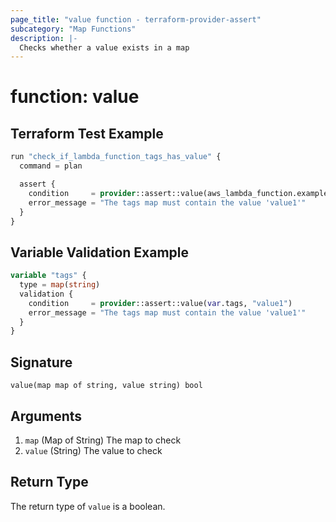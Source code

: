 ```yaml
---
page_title: "value function - terraform-provider-assert"
subcategory: "Map Functions"
description: |-
  Checks whether a value exists in a map
---
```


# function: value



## Terraform Test Example

```terraform
run "check_if_lambda_function_tags_has_value" {
  command = plan

  assert {
    condition     = provider::assert::value(aws_lambda_function.example.tags, "value1")
    error_message = "The tags map must contain the value 'value1'"
  }
}
```

## Variable Validation Example

```terraform
variable "tags" {
  type = map(string)
  validation {
    condition     = provider::assert::value(var.tags, "value1")
    error_message = "The tags map must contain the value 'value1'"
  }
}
```

## Signature

<!-- signature generated by tfplugindocs -->
```text
value(map map of string, value string) bool
```

## Arguments

<!-- arguments generated by tfplugindocs -->
1. `map` (Map of String) The map to check
1. `value` (String) The value to check


## Return Type

The return type of `value` is a boolean.
